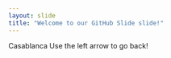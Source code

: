 ```yaml
---
layout: slide
title: "Welcome to our GitHub Slide slide!"
---
```

Casablanca
Use the left arrow to go back!